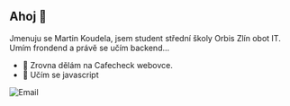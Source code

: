 ## Ahoj 👋

Jmenuju se Martin Koudela, jsem student střední školy Orbis Zlín obot IT.
Umím frondend a právě se učím backend...

- 🔭 Zrovna dělám na Cafecheck webovce.
- 🌱 Učím se javascript

![Email](git_readme/email.jpeg)
